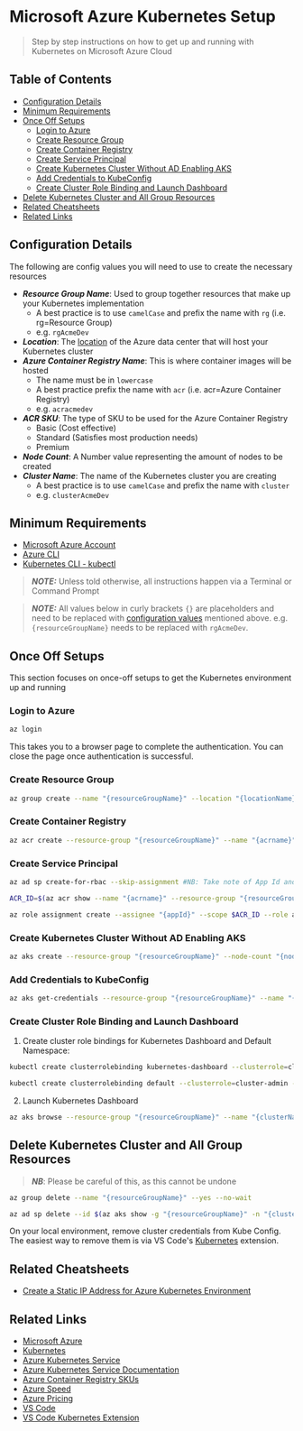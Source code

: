 # Microsoft Azure Kubernetes Setup
> Step by step instructions on how to get up and running with Kubernetes on Microsoft Azure Cloud

## Table of Contents

- [Configuration Details](#configuration-details)
- [Minimum Requirements](#minimum-requirements)
- [Once Off Setups](#once-off-setups)
    - [Login to Azure](#login-to-azure)
    - [Create Resource Group](#create-resource-group)
    - [Create Container Registry](#create-container-registry)
    - [Create Service Principal](#create-service-principal)
    - [Create Kubernetes Cluster Without AD Enabling AKS](#create-kubernetes-cluster-without-ad-enabling-aks)
    - [Add Credentials to KubeConfig](#add-credentials-to-kubeconfig)
    - [Create Cluster Role Binding and Launch Dashboard](#create-cluster-role-binding-and-launch-dashboard)
- [Delete Kubernetes Cluster and All Group Resources](#delete-kubernetes-cluster-and-all-group-resources)
- [Related Cheatsheets](#related-cheatsheets)
- [Related Links](#related-links)

## Configuration Details

The following are config values you will need to use to create the necessary resources

- ***Resource Group Name***: Used to group together resources that make up your Kubernetes implementation
    - A best practice is to use `camelCase` and prefix the name with `rg` (i.e. rg=Resource Group)
    - e.g. `rgAcmeDev`
- ***Location***: The [location](https://azure.microsoft.com/en-us/global-infrastructure/locations/) of the Azure data center that will host your Kubernetes cluster
- ***Azure Container Registry Name***: This is where container images will be hosted
    - The name must be in `lowercase`
    - A best practice prefix the name with `acr` (i.e. acr=Azure Container Registry)
    - e.g. `acracmedev`
- ***ACR SKU***: The type of SKU to be used for the Azure Container Registry
    - Basic (Cost effective)
    - Standard (Satisfies most production needs)
    - Premium
- ***Node Count***: A Number value representing the amount of nodes to be created
- ***Cluster Name***: The name of the Kubernetes cluster you are creating
    - A best practice is to use `camelCase` and prefix the name with `cluster`
    - e.g. `clusterAcmeDev`

## Minimum Requirements

* [Microsoft Azure Account](https://azure.microsoft.com/en-us/free/?WT.mc_id=A261C142F)
* [Azure CLI](https://docs.microsoft.com/en-us/cli/azure/install-azure-cli?view=azure-cli-latest)
* [Kubernetes CLI - kubectl](https://kubernetes.io/docs/tasks/tools/install-kubectl/)

> ***NOTE:*** Unless told otherwise, all instructions happen via a Terminal or Command Prompt

> ***NOTE:*** All values below in curly brackets `{}` are placeholders and need to be replaced with [configuration values](#configuration-details) mentioned above. e.g. `{resourceGroupName}` needs to be replaced with `rgAcmeDev`.

## Once Off Setups

This section focuses on once-off setups to get the Kubernetes environment up and running

### Login to Azure

```bash
az login
```
This takes you to a browser page to complete the authentication. You can close the page once authentication is successful.

### Create Resource Group

```bash
az group create --name "{resourceGroupName}" --location "{locationName}"
```

### Create Container Registry

```bash
az acr create --resource-group "{resourceGroupName}" --name "{acrname}" --sku "{skuType}" --location "{locationName}"
```

### Create Service Principal

```bash
az ad sp create-for-rbac --skip-assignment #NB: Take note of App Id and Password as they get used in the next few commands

ACR_ID=$(az acr show --name "{acrname}" --resource-group "{resourceGroupName}" --query "id" --output tsv) #In Powershell, replace ACR_ID with $env:ACR_ID

az role assignment create --assignee "{appId}" --scope $ACR_ID --role acrpull #In Powershell, replace $ACR_ID with $env:ACR_ID
```

### Create Kubernetes Cluster Without AD Enabling AKS

```bash
az aks create --resource-group "{resourceGroupName}" --node-count "{nodeCount}" --name "{clusterName}" --location "{locationName}" --service-principal "{appId}" --client-secret "{password}" --node-vm-size "Standard_DS1_v2" --generate-ssh-keys --enable-addons "monitoring" #Takes about 10 minutes to run
```

### Add Credentials to KubeConfig

```bash
az aks get-credentials --resource-group "{resourceGroupName}" --name "{clusterName}" --overwrite-existing
```

### Create Cluster Role Binding and Launch Dashboard

1. Create cluster role bindings for Kubernetes Dashboard and Default Namespace:

```bash
kubectl create clusterrolebinding kubernetes-dashboard --clusterrole=cluster-admin --serviceaccount=kube-system:kubernetes-dashboard

kubectl create clusterrolebinding default --clusterrole=cluster-admin --serviceaccount=kube-system:default
```

2. Launch Kubernetes Dashboard

```bash
az aks browse --resource-group "{resourceGroupName}" --name "{clusterName}"
```

## Delete Kubernetes Cluster and All Group Resources

> ***NB***: Please be careful of this, as this cannot be undone

```bash
az group delete --name "{resourceGroupName}" --yes --no-wait

az ad sp delete --id $(az aks show -g "{resourceGroupName}" -n "{clusterName}" --query servicePrincipalProfile.clientId -o tsv)

```

On your local environment, remove cluster credentials from Kube Config. The easiest way to remove them is via VS Code's [Kubernetes](https://marketplace.visualstudio.com/items?itemName=ms-kubernetes-tools.vscode-kubernetes-tools) extension.

## Related Cheatsheets
* [Create a Static IP Address for Azure Kubernetes Environment](azure-kubernetes-static-ip.md)

## Related Links
* [Microsoft Azure](https://azure.microsoft.com/en-us)
* [Kubernetes](https://kubernetes.io)
* [Azure Kubernetes Service](https://azure.microsoft.com/en-us/services/kubernetes-service)
* [Azure Kubernetes Service Documentation](https://docs.microsoft.com/en-us/azure/aks)
* [Azure Container Registry SKUs](https://docs.microsoft.com/en-us/azure/container-registry/container-registry-skus)
* [Azure Speed](http://www.azurespeed.com)
* [Azure Pricing](https://azureprice.net)
* [VS Code](https://code.visualstudio.com)
* [VS Code Kubernetes Extension](https://marketplace.visualstudio.com/items?itemName=ms-kubernetes-tools.vscode-kubernetes-tools)